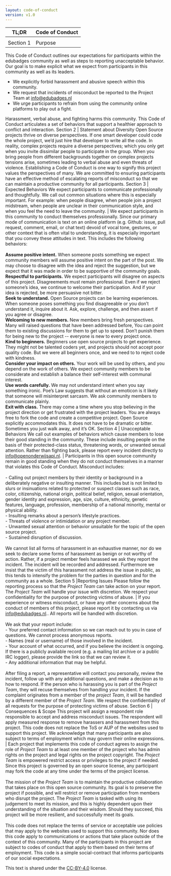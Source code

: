 ```yaml
---
layout: code-of-conduct
version: v1.0
---
```


| TL;DR | Code of Conduct |	
| ---	|--- |
|  |  |
Section 1 |Purpose 
This Code of Conduct outlines our expectations for participants within the edubadges community as well as steps to reporting unacceptable behavior. Our goal is to make explicit what we expect from participants in this community as well as its leaders.

* We explicitly forbid harassment and abusive speech within this community.
* We request that incidents of misconduct be reported to the Project Team at info@edubadges.nl
* We urge participants to refrain from using the community online platforms to play out a fight.

Harassment, verbal abuse, and fighting harms this community. This Code of Conduct articulates a set of behaviors that support a healthier approach to conflict and interaction.
Section 2 | Statement about Diversity
Open Source projects thrive on diverse perspectives. If one smart developer could code the whole project, we’d just hire that developer to write all the code. In reality, complex projects require a diverse perspectives; which you only get when you invite dissimilar people to participate in the group. When you bring people from different backgrounds together on complex projects tensions arise, sometimes leading to verbal abuse and even threats of violence. Establishing a Code of Conduct is one way to signify this project values the perspectives of many. We are committed to ensuring participants have an effective method of escalating reports of misconduct so that we can maintain a productive community for all participants.
Section 3 | Expected Behaviors
We expect participants to communicate professionally and thoughtfully. We call out common situations where this is especially important. For example: when people disagree, when people join a project midstream, when people are unclear in their communication style, and when you feel the need to leave the community. | We expect participants in this community to conduct themselves professionally. Since our primary mode of communication is text on an online platform (e.g. Github: issue, pull request, comment, email, or chat text) devoid of vocal tone, gestures, or other context that is often vital to understanding, it is especially important that you convey these attitudes in text. This includes the following behaviors: <br><br> **Assume positive intent.** When someone posts something we expect community members will assume positive intent on the part of the post. We may choose to disagree with the idea and reject the suggestion, but we expect that it was made in order to be supportive of the community goals. <br> **Respectful to participants.** We expect participants will disagree on aspects of this project. Disagreements must remain professional. Even if we reject someone’s idea, we continue to welcome their participation. And if your idea is rejected, be more persuasive not bitter. <br> **Seek to understand.** Open Source projects can be learning experiences. When someone poses something you find disagreeable or you don’t understand it, inquire about it. Ask, explore, challenge, and then assert if you agree or disagree. <br> **Welcoming to new members.** New members bring fresh perspectives. Many will raised questions that have been addressed before, You can point them to existing discussions for them to get up to speed. Don’t punish them for being new to the project -- everyone is new to every project once. <br> **Kind to beginners.** Beginners use open source projects to get experience. They might not be talented coders yet, and projects should not accept poor quality code. But we were all beginners once, and we need to to reject code with kindness. <br> **Consider your impact on others.** Your work will be used by others, and you depend on the work of others. We expect community members to be considerate and establish a balance their self-interest with communal interest. <br>  **Use words carefully.** We may not understand intent when you say something ironic. Poe’s Law suggests that without an emoticon is it likely that someone will misinterpret sarcasm. We ask community members to communicate plainly. <br> **Exit with class.** There may come a time where you stop believing in the project direction or get frustrated with the project leaders. You are always free to fork the code and create a competitive project. Open Source explicitly accommodates this. It does not have to be dramatic or bitter. Sometimes you just walk away, and it’s OK.
Section 4 | Unacceptable Behaviors
We call out examples of behaviors which cause members to lose their good standing in the community. These include insulting people on the basis of their protected-class status, threatening words, or unwanted sexual attention. Rather than fighting back, please report every incident directly to info@openonderwijsapi.nl. |  Participants in this open source community remain in good standing when they do not conduct themselves in a manner that violates this Code of Conduct. Misconduct includes: <br><br> - Calling out project members by their identity or background in a deliberately negative or insulting manner. This includes but is not limited to slurs or insinuations related to protected or suspect classes such as race, color, citizenship, national origin, political belief, religion, sexual orientation, gender identity and expression, age, size, culture, ethnicity, genetic features, language, profession, membership of a national minority, mental or physical ability. <br> - Insulting remarks about a person’s lifestyle practices. <br> - Threats of violence or intimidation or any project member. <br> - Unwanted sexual attention or behavior unsuitable for the topic of the open source project. <br> - Sustained disruption of discussion. <br> <br> We cannot list all forms of harassment in an exhaustive manner, nor do we seek to declare some forms of harassment as benign or not worthy of action. Rather, if a project member feels harassed we ask they report the incident. The incident will be recorded and addressed. Furthermore we insist that the victim of this harassment not address the issue in public, as this tends to intensify the problem for the parties in question and for the community as a whole.
Section 5 |Reporting Issues
Please follow the reporting process so that the <em>Project Team</em> can take action on your report. The <em>Project Team</em> will handle your issue with discretion. We respect your confidentiality for the purpose of protecting victims of abuse. | If you experience or witness misconduct, or have any other concerns about the conduct of members of this project, please report it by contacting us via info@edubadges.nl.. All reports will be handled with discretion. <br><br> We ask that your report include: <br> - Your preferred contact information so we can reach out to you in case of questions. We cannot process anonymous reports. <br> - Names (real or username) of those involved in the incident. <br> - Your account of what occurred, and if you believe the incident is ongoing. If there is a publicly available record (e.g. a mailing list archive or a public IRC logger), please provide the link so that we can review it. <br> - Any additional information that may be helpful. <br><br> After filing a report, a representative will contact you personally, review the incident, follow up with any additional questions, and make a decision as to how to respond. If the person who is harassing you is part of the <em>Project Team</em>, they will recuse themselves from handling your incident. If the complaint originates from a member of the <em>project Team</em>, it will be handled by a different member of the <em>Project Team</em>. We respect the confidentiality of all requests for the purpose of protecting victims of abuse.
Section 6 | Consequences & Scope
This project will assign a respondent role responsible to accept and address misconduct issues. The respondent will apply measured response to remove harassers and harassment from this project. This code does not replace the ToS or AUP of the websites used to support this project. We acknowledge that many participants are also subject to terms of employment which may govern their online expressions. | Each project that implements this code of conduct agrees to assign the role of <em>Project Team</em> to at least one member of the project who has admin rights on the project and legal rights on the project copyright. The <em>Project Team</em> is empowered restrict access or privileges to the project if needed. Since this project is governed by an open source license, any participant may fork the code at any time under the terms of the project license. <br><br> The mission of the <em>Project Team</em> is to maintain the productive collaboration that takes place on this open source community. Its goal is to preserve the project if possible, and will restrict or remove participation from members who disrupt the project. The <em>Project Team</em> is tasked with using its judgement to meet its mission, and this is highly dependent upon their understanding of the situation and their wisdom. Should they succeed, this project will be more resilient, and successfully meet its goals. <br><br> This code does not replace the terms of service or acceptable use policies that may apply to the websites used to support this community. Nor does this code apply to communications or actions that take place outside of the context of this community. Many of the participants in this project are subject to codes of conduct that apply to them based on their terms of employment. This code is a simple social-contract that informs participants of our social expectations.

This text is shared under the [CC-BY-4.0](https://creativecommons.org/licenses/by/4.0/) license. 

